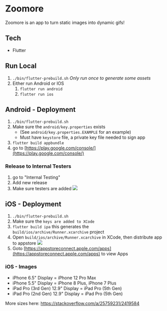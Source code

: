 # Zoomore

Zoomore is an app to turn static images into dynamic gifs!

## Tech

- Flutter

## Run Local

1. `./bin/flutter-prebuild.sh` _Only run once to generate some assets_
2. Either run Android or IOS
    1. `flutter run android`
    3. `flutter run ios`

## Android - Deployment

1. `./bin/flutter-prebuild.sh`
2. Make sure the `android/key.properties` exists 
    - (See `android/key.properties.EXAMPLE` for an example)
    - Must have `keystore` file, a private key file needed to sign app
2. `flutter build appbundle`
3. go to [https://play.google.com/console/](https://play.google.com/console/)

### Release to Internal Testers

1. go to "Internal Testing"
2. Add new release
3. Make sure testers are added
![](https://i.imgur.com/l3VPLWu.png)


## iOS - Deployment

1. `./bin/flutter-prebuild.sh`
2. Make sure the `keys are added to XCode` 
2. `flutter build ipa` this generates the `build/ios/archive/Runner.xcarchive` project
3. Open `build/ios/archive/Runner.xcarchive` in XCode, then distribute app to appstore
![](https://i.imgur.com/yaInGq9.png)
4. Goto [https://appstoreconnect.apple.com/apps](https://appstoreconnect.apple.com/apps) to view Apps

### iOS - Images

- iPhone 6.5" Display = iPhone 12 Pro Max
- iPhone 5.5" Display = iPhone 8 Plus, iPhone 7 Plus
- iPad Pro (3rd Gen) 12.9" Display = iPad Pro (5th Gen)
- iPad Pro (2nd Gen) 12.9" Display = iPad Pro (5th Gen)

More sizes here: https://stackoverflow.com/a/25759231/2419584
